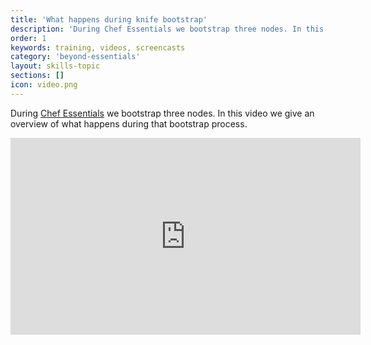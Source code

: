 ```yaml
---
title: 'What happens during knife bootstrap'
description: 'During Chef Essentials we bootstrap three nodes. In this video we give an overview of what happens during that bootstrap process.'
order: 1
keywords: training, videos, screencasts
category: 'beyond-essentials'
layout: skills-topic
sections: []
icon: video.png
---
```


During [Chef Essentials](https://www.chef.io/training/#essentials) we bootstrap three nodes. In this video we give an overview of what happens during that bootstrap process.

<iframe width="560" height="315" src="https://www.youtube.com/embed/7szFHZRVNCU?list=PL11cZfNdwNyNciM-PmIrO0hkSZB-ir52t" frameborder="0" allowfullscreen></iframe>

<p/>
